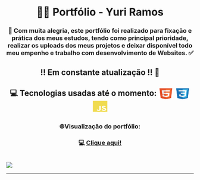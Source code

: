 
 <h1 align="center"> 👨‍💻 Portfólio - Yuri Ramos </h1>
<h3 align="center"> 🚀 Com muita alegria, este portfólio foi realizado para fixação e prática dos meus estudos, tendo como principal prioridade, realizar os uploads dos meus projetos e deixar disponível todo meu empenho e trabalho com desenvolvimento de Websites.  ✅ </h3>

<h2 align = "center"> <b> ‼️ Em constante atualização ‼️ 🚀</b> </h2>

<h2 align ="center"> 💻 Tecnologias usadas até o momento: </h2: <br> 
<img align="center" height="30" width="40" src="https://raw.githubusercontent.com/devicons/devicon/master/icons/html5/html5-original.svg">
<img align="center" height="30" width="40" src="https://raw.githubusercontent.com/devicons/devicon/master/icons/css3/css3-original.svg">
<img align="center" height="30" width="40" src="https://raw.githubusercontent.com/devicons/devicon/master/icons/javascript/javascript-plain.svg">


## 
 <h3 align ="center"> 🌐Visualização do portfólio:
 <h3 align ="center"> 💻 <a href="https://yurigabrielr.github.io/portfolio/" target="_blank"> Clique aqui! </a> </h3> </br>
 
 <img align="center" height="auto" width="1000px" src="https://user-images.githubusercontent.com/94508908/200453368-e824e098-e105-4b97-8d20-68eda6a9b7b8.png">




---
         
          
        
